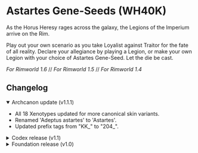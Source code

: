 # Astartes Gene-Seeds (WH40K)

As the Horus Heresy rages across the galaxy, the Legions of the Imperium arrive on the Rim.

Play out your own scenario as you take Loyalist against Traitor for the fate of all reality. Declare your allegiance by playing a Legion, or make your own Legion with your choice of Astartes Gene-Seed. Let the die be cast.

*For Rimworld 1.6* // *For Rimworld 1.5* // *For Rimworld 1.4*

## Changelog

<details open>
	<summary>Archcanon update (v1.1.1)</summary>

- All 18 Xenotypes updated for more canonical skin variants.
- Renamed 'Adeptus astartes' to 'Astartes'.
- Updated prefix tags from "KK_" to "204_".

</details>

<details>
	<summary>Codex release (v1.1)</summary>

- Added 4 preset Ideoligions; Imperial cult, Chaos cult, Loyalist chapter and Traitor chapter.
- Added 3 Ideoligion structures; Imperial, Chaos and Chapter.
- Added 3 Ideoligion styles; Imperial, Chaos and Chapter.
- Added 1 weapon style; Chapter style Charge Rifle (Lasgun).
- Added 2 Ideogram styles; Imperial and Chaos.
- Minor fixes and updates.

</details>

<details>
	<summary>Foundation release (v1.0)</summary>

- Added 18 unique Astartes Gene-Seeds.
- Added 18 unique Astartes Xenotypes (all known Legions).

</details>
